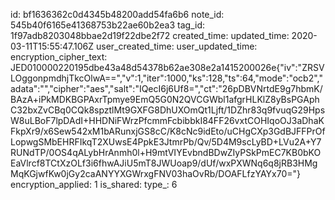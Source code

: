 id: bf1636362c0d4345b48200add54fa6b6
note_id: 545b40f6165e41368753b22ae60b2ea3
tag_id: 1f97adb8203048bbae2d19f22dbe2f72
created_time: 
updated_time: 2020-03-11T15:55:47.106Z
user_created_time: 
user_updated_time: 
encryption_cipher_text: JED010000220195dbe43a48d54378b62ae308e2a1415200026e{"iv":"ZRSVLOggonpmdhjTkcOlwA==","v":1,"iter":1000,"ks":128,"ts":64,"mode":"ocb2","adata":"","cipher":"aes","salt":"IQecI6j6Uf8=","ct":"26pDBVNrtdE9g7hbmK/BAzA+iPkMDKBGPAxrTpmye9EmQ5G0N2QVCGWbl1afgrHLKlZ8yBsPGAphC32bxZvCBq0CQk8spztlMt9GXFG8DhUXOmQt1Ljft/1DZhr83q9fvuqG29HpsW8uLBoF7lpDAdI+HHDNiFWrzPfcmmFcbibbkI84FF26vxtCOHIqoOJ3aDhaKFkpXr9/x6Sew542xM1bARunxjGS8cC/K8cNc9idEto/uCHgCXp3GdBJFFPrOfLopwgSMbEHRFIkqT2XUwsE4PpkE3JtmrPb/Qv/5D4M9scLyBD+LVu2A+Y7RUNdTP/0OS4qALybHrAnmh0l+H9mtVIYEvbndBDwZIyPSkPmEC7KB0bKOEaVlrcf8TCtXzOLf3i6fhwAJiU5mT8JWUoap9/dUf/wxPXWNq6q8jRB3HMgMqKGjwfKw0jGy2caANYYXGWrxgFNV03haOvRb/DOAFLfzYAYx70="}
encryption_applied: 1
is_shared: 
type_: 6